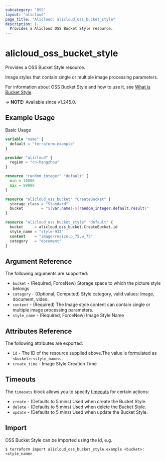```yaml
---
subcategory: "OSS"
layout: "alicloud"
page_title: "Alicloud: alicloud_oss_bucket_style"
description: |-
  Provides a Alicloud OSS Bucket Style resource.
---
```


# alicloud_oss_bucket_style

Provides a OSS Bucket Style resource.

Image styles that contain single or multiple image processing parameters.

For information about OSS Bucket Style and how to use it, see [What is Bucket Style](https://next.api.alibabacloud.com/document/Oss/2019-05-17/PutStyle).

-> **NOTE:** Available since v1.245.0.

## Example Usage

Basic Usage

```terraform
variable "name" {
  default = "terraform-example"
}

provider "alicloud" {
  region = "cn-hangzhou"
}

resource "random_integer" "default" {
  min = 10000
  max = 99999
}

resource "alicloud_oss_bucket" "CreateBucket" {
  storage_class = "Standard"
  bucket        = "${var.name}-${random_integer.default.result}"
}

resource "alicloud_oss_bucket_style" "default" {
  bucket     = alicloud_oss_bucket.CreateBucket.id
  style_name = "style-933"
  content    = "image/resize,p_75,w_75"
  category   = "document"
}
```

## Argument Reference

The following arguments are supported:
* `bucket` - (Required, ForceNew) Storage space to which the picture style belongs
* `category` - (Optional, Computed) Style category, valid values: image, document, video.
* `content` - (Required) The Image style content can contain single or multiple image processing parameters.
* `style_name` - (Required, ForceNew) Image Style Name

## Attributes Reference

The following attributes are exported:
* `id` - The ID of the resource supplied above.The value is formulated as `<bucket>:<style_name>`.
* `create_time` - Image Style Creation Time

## Timeouts

The `timeouts` block allows you to specify [timeouts](https://www.terraform.io/docs/configuration-0-11/resources.html#timeouts) for certain actions:
* `create` - (Defaults to 5 mins) Used when create the Bucket Style.
* `delete` - (Defaults to 5 mins) Used when delete the Bucket Style.
* `update` - (Defaults to 5 mins) Used when update the Bucket Style.

## Import

OSS Bucket Style can be imported using the id, e.g.

```shell
$ terraform import alicloud_oss_bucket_style.example <bucket>:<style_name>
```